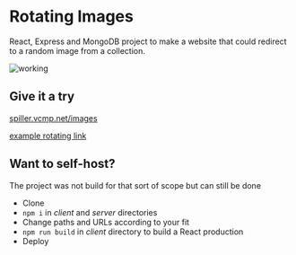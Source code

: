 # Rotating Images

React, Express and MongoDB project to make a website that could redirect to a random image from a collection.

![working](https://i.imgur.com/wG4OQp5.png "working of the project")

## Give it a try
[spiller.vcmp.net/images](https://spiller.vcmp.net/images)

[example rotating link](https://spiller.vcmp.net/i/617d2ca9b3a7a4382f2e8d1a)

## Want to self-host?
The project was not build for that sort of scope but can still be done
- Clone
- `npm i` in *client* and *server* directories
- Change paths and URLs according to your fit
- `npm run build` in *client* directory to build a React production
- Deploy